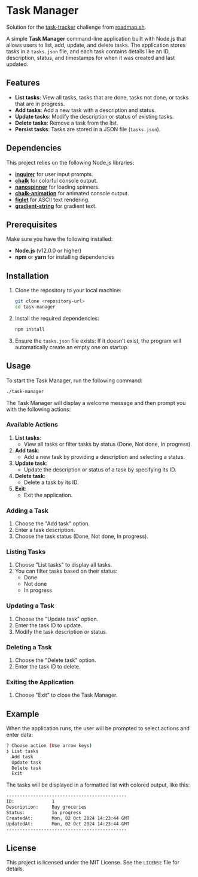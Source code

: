 
# Task Manager

Solution for the [task-tracker](https://roadmap.sh/projects/task-tracker) challenge from [roadmap.sh](https://roadmap.sh/).

A simple **Task Manager** command-line application built with Node.js that allows users to list, add, update, and delete tasks. The application stores tasks in a `tasks.json` file, and each task contains details like an ID, description, status, and timestamps for when it was created and last updated.

## Features
- **List tasks**: View all tasks, tasks that are done, tasks not done, or tasks that are in progress.
- **Add tasks**: Add a new task with a description and status.
- **Update tasks**: Modify the description or status of existing tasks.
- **Delete tasks**: Remove a task from the list.
- **Persist tasks**: Tasks are stored in a JSON file (`tasks.json`).

## Dependencies
This project relies on the following Node.js libraries:
- [**inquirer**](https://www.npmjs.com/package/inquirer) for user input prompts.
- [**chalk**](https://www.npmjs.com/package/chalk) for colorful console output.
- [**nanospinner**](https://www.npmjs.com/package/nanospinner) for loading spinners.
- [**chalk-animation**](https://www.npmjs.com/package/chalk-animation) for animated console output.
- [**figlet**](https://www.npmjs.com/package/figlet) for ASCII text rendering.
- [**gradient-string**](https://www.npmjs.com/package/gradient-string) for gradient text.

## Prerequisites
Make sure you have the following installed:
- **Node.js** (v12.0.0 or higher)
- **npm** or **yarn** for installing dependencies

## Installation
1. Clone the repository to your local machine:
   ```bash
   git clone <repository-url>
   cd task-manager
   ```

2. Install the required dependencies:
   ```bash
   npm install
   ```

3. Ensure the `tasks.json` file exists:
   If it doesn't exist, the program will automatically create an empty one on startup.

## Usage
To start the Task Manager, run the following command:
```bash
./task-manager
```
The Task Manager will display a welcome message and then prompt you with the following actions:

### Available Actions
1. **List tasks**: 
   - View all tasks or filter tasks by status (Done, Not done, In progress).
2. **Add task**: 
   - Add a new task by providing a description and selecting a status.
3. **Update task**: 
   - Update the description or status of a task by specifying its ID.
4. **Delete task**: 
   - Delete a task by its ID.
5. **Exit**: 
   - Exit the application.

### Adding a Task
1. Choose the "Add task" option.
2. Enter a task description.
3. Choose the task status (Done, Not done, In progress).

### Listing Tasks
1. Choose "List tasks" to display all tasks.
2. You can filter tasks based on their status:
   - Done
   - Not done
   - In progress

### Updating a Task
1. Choose the "Update task" option.
2. Enter the task ID to update.
3. Modify the task description or status.

### Deleting a Task
1. Choose the "Delete task" option.
2. Enter the task ID to delete.

### Exiting the Application
1. Choose "Exit" to close the Task Manager.

## Example

When the application runs, the user will be prompted to select actions and enter data:

```bash
? Choose action (Use arrow keys)
❯ List tasks
  Add task
  Update task
  Delete task
  Exit
```

The tasks will be displayed in a formatted list with colored output, like this:

```bash
---------------------------------------------
ID:              1
Description:     Buy groceries
Status:          In progress
CreatedAt:       Mon, 02 Oct 2024 14:23:44 GMT
UpdatedAt:       Mon, 02 Oct 2024 14:23:44 GMT
---------------------------------------------
```

## License
This project is licensed under the MIT License. See the `LICENSE` file for details.

